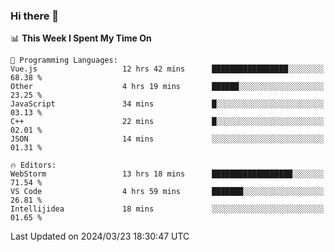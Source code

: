 ### Hi there 👋

<!--
**asdf12303116/asdf12303116** is a ✨ _special_ ✨ repository because its `README.md` (this file) appears on your GitHub profile.

Here are some ideas to get you started:

- 🔭 I’m currently working on ...
- 🌱 I’m currently learning ...
- 👯 I’m looking to collaborate on ...
- 🤔 I’m looking for help with ...
- 💬 Ask me about ...
- 📫 How to reach me: ...
- 😄 Pronouns: ...
- ⚡ Fun fact: ...
-->

<!--START_SECTION:waka-->
📊 **This Week I Spent My Time On** 

```text
💬 Programming Languages: 
Vue.js                   12 hrs 42 mins      █████████████████░░░░░░░░   68.38 % 
Other                    4 hrs 19 mins       ██████░░░░░░░░░░░░░░░░░░░   23.25 % 
JavaScript               34 mins             █░░░░░░░░░░░░░░░░░░░░░░░░   03.13 % 
C++                      22 mins             █░░░░░░░░░░░░░░░░░░░░░░░░   02.01 % 
JSON                     14 mins             ░░░░░░░░░░░░░░░░░░░░░░░░░   01.31 % 

🔥 Editors: 
WebStorm                 13 hrs 18 mins      ██████████████████░░░░░░░   71.54 % 
VS Code                  4 hrs 59 mins       ███████░░░░░░░░░░░░░░░░░░   26.81 % 
Intellijidea             18 mins             ░░░░░░░░░░░░░░░░░░░░░░░░░   01.65 % 
```


 Last Updated on 2024/03/23 18:30:47 UTC
<!--END_SECTION:waka-->
